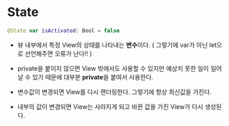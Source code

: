 # State

```swift
@State var isActivated: Bool = false
```

- 뷰 내부에서 특정 View의 상태를 나타내는 **변수**이다. ( 그렇기에 var가 아닌 let으로 선언해주면 오류가 난다!! )

- private을 붙이지 않으면 View 밖에서도 사용할 수 있지만 예상치 못한 일이 일어날 수 있기 때문에 대부분 **private**을 붙여서 사용한다.

- 변수값이 변경되면 View를 다시 랜더링한다. 그렇기에 항상 최신값을 가진다.

- 내부의 값이 변경되면 View는 사라지게 되고 바뀐 값을 가진 View가 다시 생성된다.

